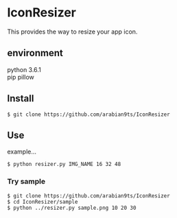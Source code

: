 # IconResizer
This provides the way to resize your app icon.

## environment
python 3.6.1  
pip pillow

## Install ##
```
$ git clone https://github.com/arabian9ts/IconResizer
```

## Use ##
example...
```
$ python resizer.py IMG_NAME 16 32 48
```

### Try sample ###
```
$ git clone https://github.com/arabian9ts/IconResizer
$ cd IconResizer/sample
$ python ../resizer.py sample.png 10 20 30
```